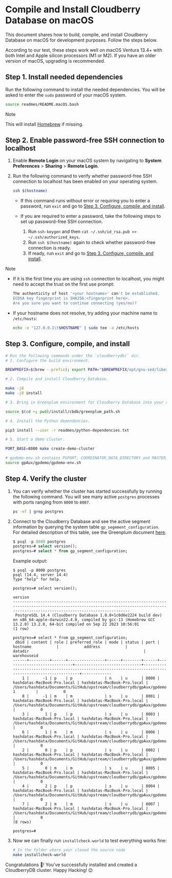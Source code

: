 # Compile and Install Cloudberry Database on macOS

This document shares how to build, compile, and install Cloudberry Database on macOS for development purposes. Follow the steps below.

According to our test, these steps work well on macOS Ventura 13.4+ with both Intel and Apple silicon processors (M1 or M2). If you have an older version of macOS, upgrading is recommended.

## Step 1. Install needed dependencies

Run the following command to install the needed dependencies. You will be asked to enter the `sudo` password of your macOS system.

```bash
source readmes/README.macOS.bash
```

> [!NOTE]
> This will install [Homebrew](https://brew.sh/) if missing.

## Step 2. Enable password-free SSH connection to localhost

1. Enable **Remote Login** on your macOS system by navigating to **System Preferences** \> **Sharing** \> **Remote Login**.
2. Run the following command to verify whether password-free SSH connection to localhost has been enabled on your operating system.

    ```bash
    ssh $(hostname)
    ```
    
    - If this command runs without error or requiring you to enter a password, run `exit` and go to [Step 3. Configure, compile, and install](#step-3-configure-compile-and-install).
    - If you are required to enter a password, take the following steps to set up password-free SSH connection.

        1. Run `ssh-keygen` and then `cat ~/.ssh/id_rsa.pub >>  ~/.ssh/authorized_keys`.
        2. Run `ssh $(hostname)` again to check whether password-free connection is ready.
        3. If ready, run `exit` and go to [Step 3. Configure, compile, and install](#step-3-configure-compile-and-install).

> [!NOTE]
>
> - If it is the first time you are using `ssh` connection to localhost, you might need to accept the trust on the first use prompt:
>
>    ```bash
>    The authenticity of host '<your hostname>' can't be established.
>    ECDSA key fingerprint is SHA256:<fingerprint here>.
>    Are you sure you want to continue connecting (yes/no)?
>   ```
>
> - If your hostname does not resolve, try adding your machine name to `/etc/hosts`:
>
>    ```bash
>    echo -e "127.0.0.1\t$HOSTNAME" | sudo tee -a /etc/hosts
>    ```

## Step 3. Configure, compile, and install

```bash
# Run the following commands under the `cloudberrydb/` dir.
# 1. Configure the build environment.

BREWPREFIX=$(brew --prefix); export PATH="$BREWPREFIX/opt/gnu-sed/libexec/gnubin:$BREWPREFIX/opt/apr/bin:$PATH"; CXXFLAGS="-I $BREWPREFIX/include" CFLAGS="-ggdb -Og -g3 -fno-omit-frame-pointer -I $BREWPREFIX/include" LDFLAGS="-L $BREWPREFIX/lib" CC=$(which gcc-13) CXX=$(which g++-13) ./configure --enable-debug --prefix=$(cd ~; pwd)/install/cbdb;

# 2. Compile and install Cloudberry Database.

make -j8
make -j8 install

# 3. Bring in Greenplum environment for Cloudberry Database into your running shell.

source $(cd ~; pwd)/install/cbdb/greenplum_path.sh

# 4. Install the Python dependencies.

pip3 install --user -r readmes/python-dependencies.txt

# 5. Start a demo cluster.

PORT_BASE=8000 make create-demo-cluster

# gpdemo-env.sh contains PGPORT, COORDINATOR_DATA_DIRECTORY and MASTER_DATA_DIRECTORY values
source gpAux/gpdemo/gpdemo-env.sh
```

## Step 4. Verify the cluster

1. You can verify whether the cluster has started successfully by running the following command. You will see many active `postgres` processes with ports ranging from `8000` to `8007`.

    ```bash
    ps -ef | grep postgres
    ```
    
2. Connect to the Cloudberry Database and see the active segment information by querying the system table `gp_segement_configuration`. For detailed description of this table, see the Greenplum document [here](https://docs.vmware.com/en/VMware-Greenplum/6/greenplum-database/ref_guide-system_catalogs-gp_segment_configuration.html).

    ```sql
    $ psql -p 8000 postgres
    postgres=# select version();
    postgres=# select * from gp_segment_configuration;
    ```
    
    Example output:

    ```shell
    $ psql -p 8000 postgres
    psql (14.4, server 14.4)
    Type "help" for help.

    postgres=# select version();
                                                                                             version                                                                                         
    -----------------------------------------------------------------------------------------------------------------------------------------------------------------------------------------
     PostgreSQL 14.4 (Cloudberry Database 1.0.0+1c0d6e2224 build dev) on x86_64-apple-darwin22.4.0, compiled by gcc-13 (Homebrew GCC 13.2.0) 13.2.0, 64-bit compiled on Sep 22 2023 10:56:01
    (1 row)

    postgres=# select * from gp_segment_configuration;
     dbid | content | role | preferred_role | mode | status | port |          hostname           |           address           |                                                 datadir                                                  | warehouseid 
    ------+---------+------+----------------+------+--------+------+-----------------------------+-----------------------------+----------------------------------------------------------------------------------------------------------+-------------
        1 |      -1 | p    | p              | n    | u      | 8000 | hashdatas-MacBook-Pro.local | hashdatas-MacBook-Pro.local | /Users/hashdata/Documents/GitHub/upstream/cloudberrydb/gpAux/gpdemo/datadirs/qddir/demoDataDir-1         |           0
        8 |      -1 | m    | m              | s    | u      | 8001 | hashdatas-MacBook-Pro.local | hashdatas-MacBook-Pro.local | /Users/hashdata/Documents/GitHub/upstream/cloudberrydb/gpAux/gpdemo/datadirs/standby                     |           0
        3 |       1 | p    | p              | s    | u      | 8003 | hashdatas-MacBook-Pro.local | hashdatas-MacBook-Pro.local | /Users/hashdata/Documents/GitHub/upstream/cloudberrydb/gpAux/gpdemo/datadirs/dbfast2/demoDataDir1        |           0
        6 |       1 | m    | m              | s    | u      | 8006 | hashdatas-MacBook-Pro.local | hashdatas-MacBook-Pro.local | /Users/hashdata/Documents/GitHub/upstream/cloudberrydb/gpAux/gpdemo/datadirs/dbfast_mirror2/demoDataDir1 |           0
        2 |       0 | p    | p              | s    | u      | 8002 | hashdatas-MacBook-Pro.local | hashdatas-MacBook-Pro.local | /Users/hashdata/Documents/GitHub/upstream/cloudberrydb/gpAux/gpdemo/datadirs/dbfast1/demoDataDir0        |           0
        5 |       0 | m    | m              | s    | u      | 8005 | hashdatas-MacBook-Pro.local | hashdatas-MacBook-Pro.local | /Users/hashdata/Documents/GitHub/upstream/cloudberrydb/gpAux/gpdemo/datadirs/dbfast_mirror1/demoDataDir0 |           0
        4 |       2 | p    | p              | s    | u      | 8004 | hashdatas-MacBook-Pro.local | hashdatas-MacBook-Pro.local | /Users/hashdata/Documents/GitHub/upstream/cloudberrydb/gpAux/gpdemo/datadirs/dbfast3/demoDataDir2        |           0
        7 |       2 | m    | m              | s    | u      | 8007 | hashdatas-MacBook-Pro.local | hashdatas-MacBook-Pro.local | /Users/hashdata/Documents/GitHub/upstream/cloudberrydb/gpAux/gpdemo/datadirs/dbfast_mirror3/demoDataDir2 |           0
    (8 rows)

    postgres=# 
    ```

3. Now we can finally run `installcheck-world` to test everything works fine:

    ```bash
    # In the folder where your cloned the source code
    make installcheck-world
    ```

Congratulations 🎉! You've successfully installed and created a CloudberryDB cluster. Happy Hacking! 😉

